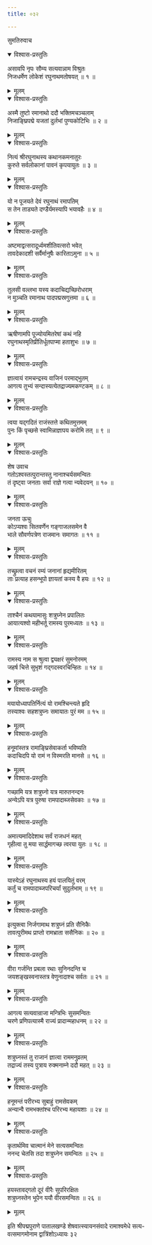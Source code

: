 ```yaml
---
title: ०३२

---
```

सुमतिरुवाच  

<details open><summary>विश्वास-प्रस्तुतिः</summary>

असावपि नृपः सौम्य सत्यवान्नाम विश्रुतः  
निजधर्मेण लोकेशं रघुनाथमतोषयत् ॥ १ ॥
</details>

<details><summary>मूलम्</summary>

असावपि नृपः सौम्य सत्यवान्नाम विश्रुतः  
निजधर्मेण लोकेशं रघुनाथमतोषयत् ॥ १ ॥
</details>



<details open><summary>विश्वास-प्रस्तुतिः</summary>

अस्मै तुष्टो रमानाथो ददौ भक्तिमचञ्चलाम्  
निजाङ्घ्रिपद्मे यजतां दुर्लभां पुण्यकोटिभिः ॥ २ ॥
</details>

<details><summary>मूलम्</summary>

अस्मै तुष्टो रमानाथो ददौ भक्तिमचञ्चलाम्  
निजाङ्घ्रिपद्मे यजतां दुर्लभां पुण्यकोटिभिः ॥ २ ॥
</details>



<details open><summary>विश्वास-प्रस्तुतिः</summary>

नित्यं श्रीरघुनाथस्य कथानकमनातुरः  
कुरुते सर्वलोकानां पावनं कृपयायुतः ॥ ३ ॥
</details>

<details><summary>मूलम्</summary>

नित्यं श्रीरघुनाथस्य कथानकमनातुरः  
कुरुते सर्वलोकानां पावनं कृपयायुतः ॥ ३ ॥
</details>



<details open><summary>विश्वास-प्रस्तुतिः</summary>

यो न पूजयते देवं रघुनाथं रमापतिम्  
स तेन ताड्यते दण्डैर्यमस्यापि भयावहैः ॥ ४ ॥
</details>

<details><summary>मूलम्</summary>

यो न पूजयते देवं रघुनाथं रमापतिम्  
स तेन ताड्यते दण्डैर्यमस्यापि भयावहैः ॥ ४ ॥
</details>



<details open><summary>विश्वास-प्रस्तुतिः</summary>

अष्टमाद्वत्सरादूर्ध्वमशीतिवत्सरो भवेत्  
तावदेकादशी सर्वैर्मानुषैः कारिताऽमुना ॥ ५ ॥
</details>

<details><summary>मूलम्</summary>

अष्टमाद्वत्सरादूर्ध्वमशीतिवत्सरो भवेत्  
तावदेकादशी सर्वैर्मानुषैः कारिताऽमुना ॥ ५ ॥
</details>



<details open><summary>विश्वास-प्रस्तुतिः</summary>

तुलसी वल्लभा यस्य कदाचिद्यच्छिरोधराम्  
न मुञ्चति रमानाथ पादपद्मस्रगुत्तमा ॥ ६ ॥
</details>

<details><summary>मूलम्</summary>

तुलसी वल्लभा यस्य कदाचिद्यच्छिरोधराम्  
न मुञ्चति रमानाथ पादपद्मस्रगुत्तमा ॥ ६ ॥
</details>



<details open><summary>विश्वास-प्रस्तुतिः</summary>

ऋषीणामपि पूज्योयमितरेषां कथं नहि  
रघुनाथस्मृतिप्रीतिर्धूतपाप्मा हताशुभः ॥ ७ ॥
</details>

<details><summary>मूलम्</summary>

ऋषीणामपि पूज्योयमितरेषां कथं नहि  
रघुनाथस्मृतिप्रीतिर्धूतपाप्मा हताशुभः ॥ ७ ॥
</details>



<details open><summary>विश्वास-प्रस्तुतिः</summary>

ज्ञात्वायं रामचन्द्रस्य वाजिनं परमाद्भुतम्  
आगत्य तुभ्यं सन्दास्यत्येतद्राज्यमकण्टकम् ॥ ८ ॥
</details>

<details><summary>मूलम्</summary>

ज्ञात्वायं रामचन्द्रस्य वाजिनं परमाद्भुतम्  
आगत्य तुभ्यं सन्दास्यत्येतद्राज्यमकण्टकम् ॥ ८ ॥
</details>



<details open><summary>विश्वास-प्रस्तुतिः</summary>

त्वया यद्गदितं राजंस्तत्ते कथितमुत्तमम्  
पुनः किं पृच्छसे स्वामिन्नाज्ञापय करोमि तत् ॥ ९ ॥
</details>

<details><summary>मूलम्</summary>

त्वया यद्गदितं राजंस्तत्ते कथितमुत्तमम्  
पुनः किं पृच्छसे स्वामिन्नाज्ञापय करोमि तत् ॥ ९ ॥
</details>



<details open><summary>विश्वास-प्रस्तुतिः</summary>

शेष उवाच  
गतोऽश्वस्तत्पुरान्तस्तु नानाश्चर्यसमन्वितः  
तं दृष्ट्वा जनताः सर्वा राज्ञे गत्वा न्यवेदयन् ॥ १० ॥
</details>

<details><summary>मूलम्</summary>

शेष उवाच  
गतोऽश्वस्तत्पुरान्तस्तु नानाश्चर्यसमन्वितः  
तं दृष्ट्वा जनताः सर्वा राज्ञे गत्वा न्यवेदयन् ॥ १० ॥
</details>



<details open><summary>विश्वास-प्रस्तुतिः</summary>

जनता ऊचुः  
कोऽप्यश्वः सितवर्णेन गङ्गाजलसमेन वै  
भाले सौवर्णपत्रेण राजमानः समागतः ॥ ११ ॥
</details>

<details><summary>मूलम्</summary>

जनता ऊचुः  
कोऽप्यश्वः सितवर्णेन गङ्गाजलसमेन वै  
भाले सौवर्णपत्रेण राजमानः समागतः ॥ ११ ॥
</details>



<details open><summary>विश्वास-प्रस्तुतिः</summary>

तच्छ्रुत्वा वचनं रम्यं जनानां हृद्यमीरितम्  
ताः प्रत्याह हसन्भूपो ज्ञायतां कस्य वै हयः ॥ १२ ॥
</details>

<details><summary>मूलम्</summary>

तच्छ्रुत्वा वचनं रम्यं जनानां हृद्यमीरितम्  
ताः प्रत्याह हसन्भूपो ज्ञायतां कस्य वै हयः ॥ १२ ॥
</details>



<details open><summary>विश्वास-प्रस्तुतिः</summary>

ताश्चैनं कथयामासुः शत्रुघ्नेन प्रपालितः  
आयात्यश्वो महीभर्तू रामस्य पुरमध्यतः ॥ १३ ॥
</details>

<details><summary>मूलम्</summary>

ताश्चैनं कथयामासुः शत्रुघ्नेन प्रपालितः  
आयात्यश्वो महीभर्तू रामस्य पुरमध्यतः ॥ १३ ॥
</details>



<details open><summary>विश्वास-प्रस्तुतिः</summary>

रामस्य नाम स श्रुत्वा द्व्यक्षरं सुमनोरमम्  
जहर्ष चित्ते सुभृशं गद्गदस्वरचिन्हितः ॥ १४ ॥
</details>

<details><summary>मूलम्</summary>

रामस्य नाम स श्रुत्वा द्व्यक्षरं सुमनोरमम्  
जहर्ष चित्ते सुभृशं गद्गदस्वरचिन्हितः ॥ १४ ॥
</details>



<details open><summary>विश्वास-प्रस्तुतिः</summary>

मयायोध्यापतिर्नित्यं यो रामश्चिन्त्यते हृदि  
तस्याश्वः सहशत्रुघ्नः समायातः पुरं मम ॥ १५ ॥
</details>

<details><summary>मूलम्</summary>

मयायोध्यापतिर्नित्यं यो रामश्चिन्त्यते हृदि  
तस्याश्वः सहशत्रुघ्नः समायातः पुरं मम ॥ १५ ॥
</details>



<details open><summary>विश्वास-प्रस्तुतिः</summary>

हनूमांस्तत्र रामाङ्घ्रिसेवाकर्ता भविष्यति  
कदाचिदपि यो रामं न विस्मरति मानसे ॥ १६ ॥
</details>

<details><summary>मूलम्</summary>

हनूमांस्तत्र रामाङ्घ्रिसेवाकर्ता भविष्यति  
कदाचिदपि यो रामं न विस्मरति मानसे ॥ १६ ॥
</details>



<details open><summary>विश्वास-प्रस्तुतिः</summary>

गच्छामि यत्र शत्रुघ्नो यत्र मारुतनन्दनः  
अन्येऽपि यत्र पुरुषा रामपादाब्जसेवकाः ॥ १७ ॥
</details>

<details><summary>मूलम्</summary>

गच्छामि यत्र शत्रुघ्नो यत्र मारुतनन्दनः  
अन्येऽपि यत्र पुरुषा रामपादाब्जसेवकाः ॥ १७ ॥
</details>



<details open><summary>विश्वास-प्रस्तुतिः</summary>

अमात्यमादिदेशाथ सर्वं राजधनं महत्  
गृहीत्वा तु मया सार्द्धमागच्छ त्वरया युतः ॥ १८ ॥
</details>

<details><summary>मूलम्</summary>

अमात्यमादिदेशाथ सर्वं राजधनं महत्  
गृहीत्वा तु मया सार्द्धमागच्छ त्वरया युतः ॥ १८ ॥
</details>



<details open><summary>विश्वास-प्रस्तुतिः</summary>

यास्येऽहं रघुनाथस्य हयं पालयितुं वरम्  
कर्तुं च रामपादाब्जपरिचर्यां सुदुर्लभाम् ॥ १९ ॥
</details>

<details><summary>मूलम्</summary>

यास्येऽहं रघुनाथस्य हयं पालयितुं वरम्  
कर्तुं च रामपादाब्जपरिचर्यां सुदुर्लभाम् ॥ १९ ॥
</details>



<details open><summary>विश्वास-प्रस्तुतिः</summary>

इत्युक्त्वा निर्जगामाथ शत्रुघ्नं प्रति सैनिकैः  
तावत्पुरीमथ प्राप्तो रामभ्राता ससैनिकः ॥ २० ॥
</details>

<details><summary>मूलम्</summary>

इत्युक्त्वा निर्जगामाथ शत्रुघ्नं प्रति सैनिकैः  
तावत्पुरीमथ प्राप्तो रामभ्राता ससैनिकः ॥ २० ॥
</details>



<details open><summary>विश्वास-प्रस्तुतिः</summary>

वीरा गर्जन्ति प्रबला रथाः सुनिनदन्ति च  
जयशङ्खस्वनास्तत्र वेणुनादाश्च सर्वतः ॥ २१ ॥
</details>

<details><summary>मूलम्</summary>

वीरा गर्जन्ति प्रबला रथाः सुनिनदन्ति च  
जयशङ्खस्वनास्तत्र वेणुनादाश्च सर्वतः ॥ २१ ॥
</details>



<details open><summary>विश्वास-प्रस्तुतिः</summary>

आगत्य सत्यवान्राजा मन्त्रिभिः सुसमन्वितः  
चरणे प्रणिपत्यास्मै राज्यं प्रादान्महाधनम् ॥ २२ ॥
</details>

<details><summary>मूलम्</summary>

आगत्य सत्यवान्राजा मन्त्रिभिः सुसमन्वितः  
चरणे प्रणिपत्यास्मै राज्यं प्रादान्महाधनम् ॥ २२ ॥
</details>



<details open><summary>विश्वास-प्रस्तुतिः</summary>

शत्रुघ्नस्तं तु राजानं ज्ञात्वा राममनुव्रतम्  
तद्राज्यं तस्य पुत्राय रुक्मनाम्ने ददौ महत् ॥ २३ ॥
</details>

<details><summary>मूलम्</summary>

शत्रुघ्नस्तं तु राजानं ज्ञात्वा राममनुव्रतम्  
तद्राज्यं तस्य पुत्राय रुक्मनाम्ने ददौ महत् ॥ २३ ॥
</details>



<details open><summary>विश्वास-प्रस्तुतिः</summary>

हनूमन्तं परीरभ्य सुबाहुं रामसेवकम्  
अन्यान्वै रामभक्तांश्च परिरभ्य महायशाः ॥ २४ ॥
</details>

<details><summary>मूलम्</summary>

हनूमन्तं परीरभ्य सुबाहुं रामसेवकम्  
अन्यान्वै रामभक्तांश्च परिरभ्य महायशाः ॥ २४ ॥
</details>



<details open><summary>विश्वास-प्रस्तुतिः</summary>

कृतार्थमिव चात्मानं मेने सत्यसमन्वितः  
ननन्द चेतसि तदा शत्रुघ्नेन समन्वितः ॥ २५ ॥
</details>

<details><summary>मूलम्</summary>

कृतार्थमिव चात्मानं मेने सत्यसमन्वितः  
ननन्द चेतसि तदा शत्रुघ्नेन समन्वितः ॥ २५ ॥
</details>



<details open><summary>विश्वास-प्रस्तुतिः</summary>

हयस्तावद्गतो दूरं वीरैः सुपरिरक्षितः  
शत्रुघ्नस्तेन भूपेन ययौ वीरसमन्वितः ॥ २६ ॥
</details>

<details><summary>मूलम्</summary>

हयस्तावद्गतो दूरं वीरैः सुपरिरक्षितः  
शत्रुघ्नस्तेन भूपेन ययौ वीरसमन्वितः ॥ २६ ॥
</details>


इति श्रीपद्मपुराणे पातालखण्डे शेषवात्स्यायनसंवादे रामाश्वमेधे सत्य-  
वत्समागमोनाम द्वात्रिंशोऽध्यायः ३२